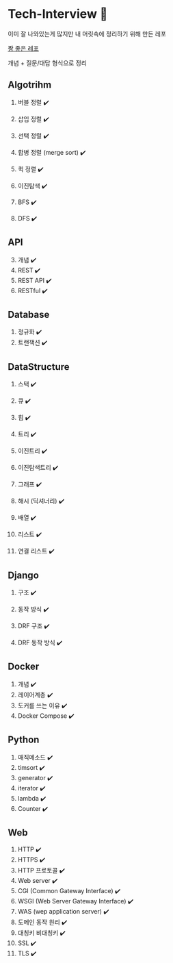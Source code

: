 # Tech-Interview 📖

이미 잘 나와있는게 많지만 내 머릿속에 정리하기 위해 만든 레포

[짱 좋은 레포](https://github.com/JaeYeopHan/Interview_Question_for_Beginner)



개념 + 질문/대답 형식으로 정리

## Algotrihm

1. 버블 정렬  ✔️

2. 삽입 정렬  ✔️

3. 선택 정렬  ✔️

4. 합병 정렬 (merge sort)  ✔️

5. 퀵 정렬  ✔️

6. 이진탐색  ✔️

7. BFS  ✔️

8. DFS  ✔️

   

## API

3. 개념  ✔️
2. REST  ✔️
3. REST API  ✔️
4. RESTful  ✔️



## Database

1. 정규화  ✔️
2. 트랜잭션  ✔️



## DataStructure

1. 스택  ✔️

2. 큐  ✔️

3. 힙  ✔️

4. 트리  ✔️

5. 이진트리  ✔️

6. 이진탐색트리  ✔️

7. 그래프  ✔️

8. 해시 (딕셔너리)  ✔️

9. 배열  ✔️

10. 리스트  ✔️

11. 연결 리스트  ✔️

     

## Django

1. 구조  ✔️

2. 동작 방식  ✔️

3. DRF 구조  ✔️

4. DRF 동작 방식  ✔️

   

## Docker

1. 개념  ✔️
2. 레이어계층  ✔️
3. 도커를 쓰는 이유  ✔️
4. Docker Compose  ✔️



## Python

1. 매직메소드  ✔️
2. timsort  ✔️
3. generator  ✔️
4. iterator  ✔️
5. lambda  ✔️
6. Counter  ✔️



## Web

1. HTTP  ✔️
2. HTTPS  ✔️
3. HTTP 프로토콜  ✔️
4. Web server  ✔️
5. CGI (Common Gateway Interface)  ✔️
6. WSGI (Web Server Gateway Interface)  ✔️
7. WAS (wep application server)  ✔️
8. 도메인 동작 원리  ✔️
9. 대칭키 비대칭키  ✔️
10. SSL  ✔️
11. TLS  ✔️
